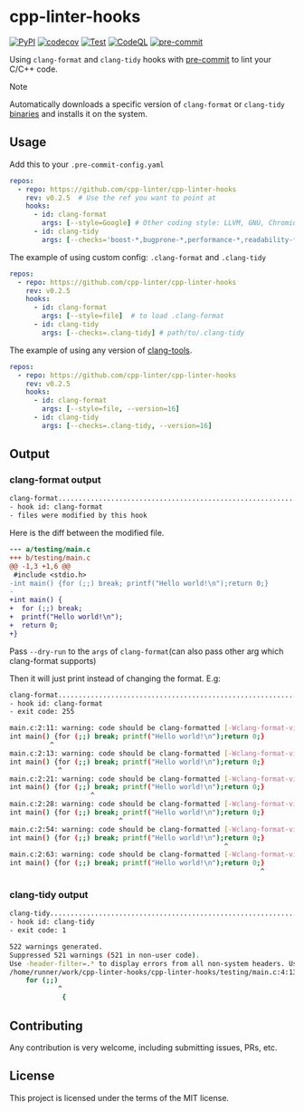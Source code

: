 # cpp-linter-hooks

[![PyPI](https://img.shields.io/pypi/v/cpp-linter-hooks)](https://pypi.org/project/cpp-linter-hooks/)
[![codecov](https://codecov.io/gh/cpp-linter/cpp-linter-hooks/branch/main/graph/badge.svg?token=L74Z3HZ4Y5)](https://codecov.io/gh/cpp-linter/cpp-linter-hooks)
[![Test](https://github.com/cpp-linter/cpp-linter-hooks/actions/workflows/test.yml/badge.svg)](https://github.com/cpp-linter/cpp-linter-hooks/actions/workflows/test.yml)
[![CodeQL](https://github.com/cpp-linter/cpp-linter-hooks/actions/workflows/codeql.yml/badge.svg)](https://github.com/cpp-linter/cpp-linter-hooks/actions/workflows/codeql.yml)
[![pre-commit](https://img.shields.io/badge/pre--commit-enabled-brightgreen?logo=pre-commit&logoColor=white)](https://github.com/pre-commit/pre-commit)
<!-- [![PyPI - Downloads](https://img.shields.io/pypi/dw/cpp-linter-hooks)](https://pypi.org/project/cpp-linter-hooks/) -->


Using `clang-format` and `clang-tidy` hooks with [pre-commit](https://pre-commit.com/) to lint your C/C++ code.

> [!NOTE]
> Automatically downloads a specific version of `clang-format` or `clang-tidy` [binaries](https://github.com/cpp-linter/clang-tools-static-binaries) and installs it on the system.

## Usage

Add this to your `.pre-commit-config.yaml`

```yaml
repos:
  - repo: https://github.com/cpp-linter/cpp-linter-hooks
    rev: v0.2.5  # Use the ref you want to point at
    hooks:
      - id: clang-format
        args: [--style=Google] # Other coding style: LLVM, GNU, Chromium, Microsoft, Mozilla, WebKit.
      - id: clang-tidy
        args: [--checks='boost-*,bugprone-*,performance-*,readability-*,portability-*,modernize-*,clang-analyzer-*,cppcoreguidelines-*']
```

The example of using custom config: `.clang-format` and `.clang-tidy`

```yaml
repos:
  - repo: https://github.com/cpp-linter/cpp-linter-hooks
    rev: v0.2.5
    hooks:
      - id: clang-format
        args: [--style=file]  # to load .clang-format
      - id: clang-tidy
        args: [--checks=.clang-tidy] # path/to/.clang-tidy
```

The example of using any version of [clang-tools](https://github.com/cpp-linter/clang-tools-pip?tab=readme-ov-file#supported-versions).

```yaml
repos:
  - repo: https://github.com/cpp-linter/cpp-linter-hooks
    rev: v0.2.5
    hooks:
      - id: clang-format
        args: [--style=file, --version=16]
      - id: clang-tidy
        args: [--checks=.clang-tidy, --version=16]
```

## Output

### clang-format output

```bash
clang-format.............................................................Failed
- hook id: clang-format
- files were modified by this hook
```

Here is the diff between the modified file.

```diff
--- a/testing/main.c
+++ b/testing/main.c
@@ -1,3 +1,6 @@
 #include <stdio.h>
-int main() {for (;;) break; printf("Hello world!\n");return 0;}
-
+int main() {
+  for (;;) break;
+  printf("Hello world!\n");
+  return 0;
+}
```

Pass `--dry-run` to the `args` of `clang-format`(can also pass other arg which clang-format supports)

Then it will just print instead of changing the format. E.g:

```bash
clang-format.............................................................Failed
- hook id: clang-format
- exit code: 255

main.c:2:11: warning: code should be clang-formatted [-Wclang-format-violations]
int main() {for (;;) break; printf("Hello world!\n");return 0;}
          ^
main.c:2:13: warning: code should be clang-formatted [-Wclang-format-violations]
int main() {for (;;) break; printf("Hello world!\n");return 0;}
            ^
main.c:2:21: warning: code should be clang-formatted [-Wclang-format-violations]
int main() {for (;;) break; printf("Hello world!\n");return 0;}
                    ^
main.c:2:28: warning: code should be clang-formatted [-Wclang-format-violations]
int main() {for (;;) break; printf("Hello world!\n");return 0;}
                           ^
main.c:2:54: warning: code should be clang-formatted [-Wclang-format-violations]
int main() {for (;;) break; printf("Hello world!\n");return 0;}
                                                     ^
main.c:2:63: warning: code should be clang-formatted [-Wclang-format-violations]
int main() {for (;;) break; printf("Hello world!\n");return 0;}
                                                              ^
```

### clang-tidy output

```bash
clang-tidy...............................................................Failed
- hook id: clang-tidy
- exit code: 1

522 warnings generated.
Suppressed 521 warnings (521 in non-user code).
Use -header-filter=.* to display errors from all non-system headers. Use -system-headers to display errors from system headers as well.
/home/runner/work/cpp-linter-hooks/cpp-linter-hooks/testing/main.c:4:13: warning: statement should be inside braces [readability-braces-around-statements]
    for (;;)
            ^
             {

```

## Contributing

Any contribution is very welcome, including submitting issues, PRs, etc.

## License

This project is licensed under the terms of the MIT license.
